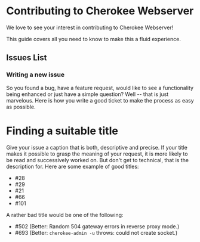 # Contributing to Cherokee Webserver

We love to see your interest in contributing to Cherokee Webserver!

This guide covers all you need to know to make this a fluid experience.

## Issues List

### Writing a new issue

So you found a bug, have a feature request, would like to see a functionality being enhanced or just have a simple question? Well -- that is just marvelous. Here is how you write a good ticket to make the process as easy as possible.

# Finding a suitable title

Give your issue a caption that is both, descriptive and precise. If your title makes it possible to grasp the meaning of your request, it is more likely to be read and successively worked on. But don't get to technical, that is the description for. Here are some example of good titles:

- #28
- #29
- #21
- #66
- #101

A rather bad title would be one of the following:

- #502 (Better: Random 504 gateway errors in reverse proxy mode.)
- #693 (Better: `cherokee-admin -u` throws: could not create socket.)
